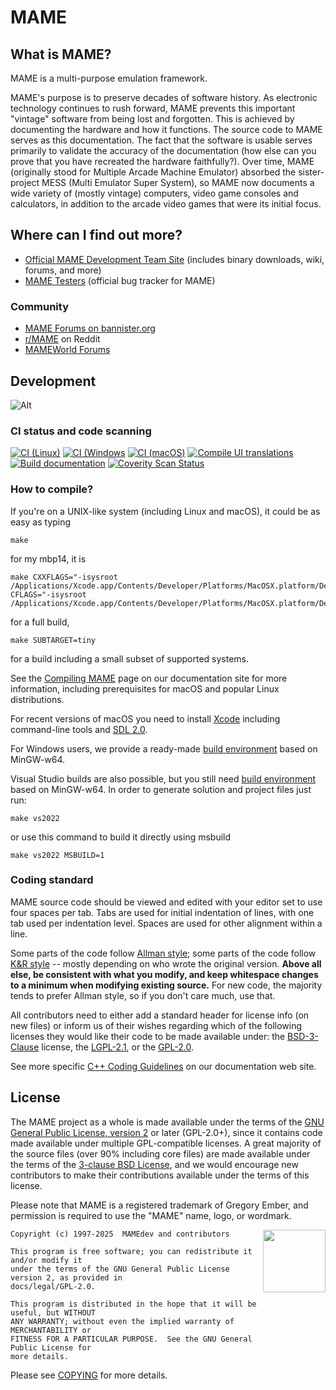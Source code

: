 # MAME

## What is MAME?

MAME is a multi-purpose emulation framework.

MAME's purpose is to preserve decades of software history. As electronic technology continues to rush forward, MAME prevents this important "vintage" software from being lost and forgotten. This is achieved by documenting the hardware and how it functions. The source code to MAME serves as this documentation. The fact that the software is usable serves primarily to validate the accuracy of the documentation (how else can you prove that you have recreated the hardware faithfully?). Over time, MAME (originally stood for Multiple Arcade Machine Emulator) absorbed the sister-project MESS (Multi Emulator Super System), so MAME now documents a wide variety of (mostly vintage) computers, video game consoles and calculators, in addition to the arcade video games that were its initial focus.

## Where can I find out more?

* [Official MAME Development Team Site](https://www.mamedev.org/) (includes binary downloads, wiki, forums, and more)
* [MAME Testers](https://mametesters.org/) (official bug tracker for MAME)

### Community

* [MAME Forums on bannister.org](https://forums.bannister.org/ubbthreads.php?ubb=cfrm&c=5)
* [r/MAME](https://www.reddit.com/r/MAME/) on Reddit
* [MAMEWorld Forums](https://www.mameworld.info/ubbthreads/)

## Development

![Alt](https://repobeats.axiom.co/api/embed/8461d8ae4630322dafc736fc25782de214b49630.svg "Repobeats analytics image")

### CI status and code scanning

[![CI (Linux)](https://github.com/mamedev/mame/workflows/CI%20(Linux)/badge.svg)](https://github.com/mamedev/mame/actions/workflows/ci-linux.yml) [![CI (Windows](https://github.com/mamedev/mame/workflows/CI%20(Windows)/badge.svg)](https://github.com/mamedev/mame/actions/workflows/ci-windows.yml) [![CI (macOS)](https://github.com/mamedev/mame/workflows/CI%20(macOS)/badge.svg)](https://github.com/mamedev/mame/actions/workflows/ci-macos.yml) [![Compile UI translations](https://github.com/mamedev/mame/workflows/Compile%20UI%20translations/badge.svg)](https://github.com/mamedev/mame/actions/workflows/language.yml) [![Build documentation](https://github.com/mamedev/mame/workflows/Build%20documentation/badge.svg)](https://github.com/mamedev/mame/actions/workflows/docs.yml)  [![Coverity Scan Status](https://scan.coverity.com/projects/5727/badge.svg?flat=1)](https://scan.coverity.com/projects/mame-emulator)

### How to compile?

If you're on a UNIX-like system (including Linux and macOS), it could be as easy as typing

```
make
```

for my mbp14, it is

```
make CXXFLAGS="-isysroot /Applications/Xcode.app/Contents/Developer/Platforms/MacOSX.platform/Developer/SDKs/MacOSX15.sdk" CFLAGS="-isysroot /Applications/Xcode.app/Contents/Developer/Platforms/MacOSX.platform/Developer/SDKs/MacOSX15.sdk"
```

for a full build,

```
make SUBTARGET=tiny
```

for a build including a small subset of supported systems.

See the [Compiling MAME](http://docs.mamedev.org/initialsetup/compilingmame.html) page on our documentation site for more information, including prerequisites for macOS and popular Linux distributions.

For recent versions of macOS you need to install [Xcode](https://developer.apple.com/xcode/) including command-line tools and [SDL 2.0](https://github.com/libsdl-org/SDL/releases/latest).

For Windows users, we provide a ready-made [build environment](http://www.mamedev.org/tools/) based on MinGW-w64.

Visual Studio builds are also possible, but you still need [build environment](http://www.mamedev.org/tools/) based on MinGW-w64.
In order to generate solution and project files just run:

```
make vs2022
```
or use this command to build it directly using msbuild

```
make vs2022 MSBUILD=1
```

### Coding standard

MAME source code should be viewed and edited with your editor set to use four spaces per tab. Tabs are used for initial indentation of lines, with one tab used per indentation level. Spaces are used for other alignment within a line.

Some parts of the code follow [Allman style](https://en.wikipedia.org/wiki/Indent_style#Allman_style); some parts of the code follow [K&R style](https://en.wikipedia.org/wiki/Indent_style#K.26R_style) -- mostly depending on who wrote the original version. **Above all else, be consistent with what you modify, and keep whitespace changes to a minimum when modifying existing source.** For new code, the majority tends to prefer Allman style, so if you don't care much, use that.

All contributors need to either add a standard header for license info (on new files) or inform us of their wishes regarding which of the following licenses they would like their code to be made available under: the [BSD-3-Clause](http://opensource.org/licenses/BSD-3-Clause) license, the [LGPL-2.1](http://opensource.org/licenses/LGPL-2.1), or the [GPL-2.0](http://opensource.org/licenses/GPL-2.0).

See more specific [C++ Coding Guidelines](https://docs.mamedev.org/contributing/cxx.html) on our documentation web site.

## License

The MAME project as a whole is made available under the terms of the
[GNU General Public License, version 2](http://opensource.org/licenses/GPL-2.0)
or later (GPL-2.0+), since it contains code made available under multiple
GPL-compatible licenses.  A great majority of the source files (over 90%
including core files) are made available under the terms of the
[3-clause BSD License](http://opensource.org/licenses/BSD-3-Clause), and we
would encourage new contributors to make their contributions available under the
terms of this license.

Please note that MAME is a registered trademark of Gregory Ember, and permission
is required to use the "MAME" name, logo, or wordmark.

<a href="http://opensource.org/licenses/GPL-2.0" target="_blank">
<img align="right" width="100" src="https://opensource.org/wp-content/uploads/2009/06/OSIApproved.svg">
</a>

    Copyright (c) 1997-2025  MAMEdev and contributors

    This program is free software; you can redistribute it and/or modify it
    under the terms of the GNU General Public License version 2, as provided in
    docs/legal/GPL-2.0.

    This program is distributed in the hope that it will be useful, but WITHOUT
    ANY WARRANTY; without even the implied warranty of MERCHANTABILITY or
    FITNESS FOR A PARTICULAR PURPOSE.  See the GNU General Public License for
    more details.

Please see [COPYING](COPYING) for more details.

